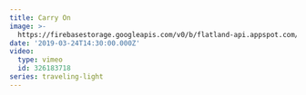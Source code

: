 ```yaml
---
title: Carry On
image: >-
  https://firebasestorage.googleapis.com/v0/b/flatland-api.appspot.com/o/Screen%20Shot%202019-03-24%20at%2011.56.08%20AM.png?alt=media&token=77e1338b-b0c2-41df-b1d7-b55afa732a57
date: '2019-03-24T14:30:00.000Z'
video:
  type: vimeo
  id: 326183718
series: traveling-light
---
```


